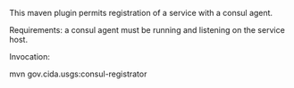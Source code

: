 This maven plugin permits registration of a service with a consul agent.

Requirements: a consul agent must be running and listening on the service host.

Invocation:

mvn gov.cida.usgs:consul-registrator
